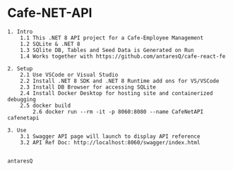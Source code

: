 ﻿
# Cafe-NET-API

	1. Intro
		1.1 This .NET 8 API project for a Cafe-Employee Management
		1.2 SQLite & .NET 8
		1.3 SQlite DB, Tables and Seed Data is Generated on Run
  		1.4 Works together with https://github.com/antaresQ/cafe-react-fe

	2. Setup
		2.1 Use VSCode or Visual Studio
		2.2 Install .NET 8 SDK and .NET 8 Runtime add ons for VS/VSCode
		2.3 Install DB Browser for accessing SQLite
		2.4 Install Docker Desktop for hosting site and containerized debugging
  		2.5 docker build
    		2.6 docker run --rm -it -p 8060:8080 --name CafeNetAPI cafenetapi
	
 	3. Use 
  		3.1 Swagger API page will launch to display API reference
		3.2 API Ref Doc: http://localhost:8060/swagger/index.html
		

	antaresQ
